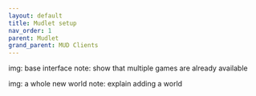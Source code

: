 ```yaml
---
layout: default
title: Mudlet setup
nav_order: 1
parent: Mudlet
grand_parent: MUD Clients
---
```


img: base interface
note: show that multiple games are already available

img: a whole new world
note: explain adding a world

